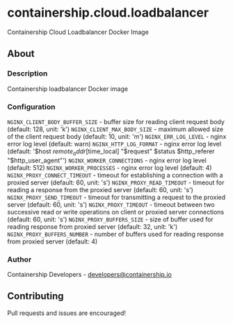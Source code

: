 # containership.cloud.loadbalancer
Containership Cloud Loadbalancer Docker Image

## About

### Description
Containership loadbalancer Docker image

### Configuration
`NGINX_CLIENT_BODY_BUFFER_SIZE` - buffer size for reading client request body (default: 128, unit: 'k')
`NGINX_CLIENT_MAX_BODY_SIZE` - maximum allowed size of the client request body (default: 10, unit: 'm')
`NGINX_ERR_LOG_LEVEL` - nginx error log level (default: warn)
`NGINX_HTTP_LOG_FORMAT` - nginx error log level (default: '$host $remote_addr [$time_local] "$request" $status $http_referer "$http_user_agent"')
`NGINX_WORKER_CONNECTIONS` - nginx error log level (default: 512)
`NGINX_WORKER_PROCESSES` - nginx error log level (default: 4)
`NGINX_PROXY_CONNECT_TIMEOUT` - timeout for establishing a connection with a proxied server (default: 60, unit: 's')
`NGINX_PROXY_READ_TIMEOUT` - timeout for reading a response from the proxied server (default: 60, unit: 's')
`NGINX_PROXY_SEND_TIMEOUT` - timeout for transmitting a request to the proxied server (default: 60, unit: 's')
`NGINX_PROXY_TIMEOUT` - timeout between two successive read or write operations on client or proxied server connections (default: 60, unit: 's')
`NGINX_PROXY_BUFFERS_SIZE` - size of buffer used for reading response from proxied server (default: 32, unit: 'k')
`NGINX_PROXY_BUFFERS_NUMBER` - number of buffers used for reading response from proxied server (default: 4)

### Author
Containership Developers - developers@containership.io

## Contributing
Pull requests and issues are encouraged!
